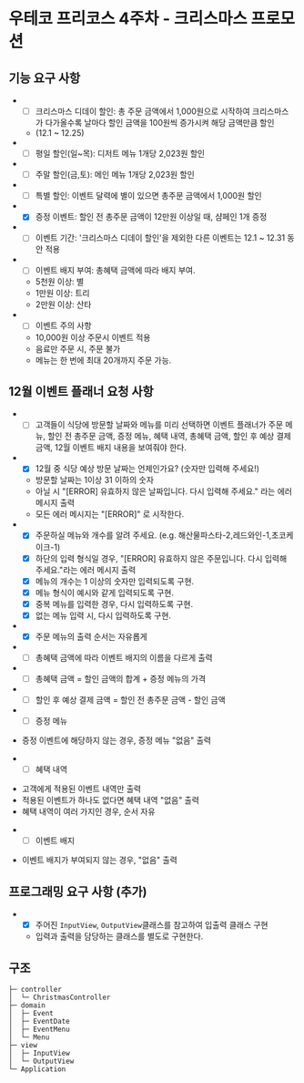 # 우테코 프리코스 4주차 - 크리스마스 프로모션

## 기능 요구 사항

+
    - [ ] 크리스마스 디데이 할인: 총 주문 금액에서 1,000원으로 시작하여 크리스마스가 다가올수록 날마다 할인 금액을 100원씩 증가시켜 해당 금액만큼 할인
    - (12.1 ~ 12.25)

+
    - [ ] 평일 할인(일~목): 디저트 메뉴 1개당 2,023원 할인
+
    - [ ] 주말 할인(금,토): 메인 메뉴 1개당 2,023원 할인
+
    - [ ] 특별 할인: 이벤트 달력에 별이 있으면 총주문 금액에서 1,000원 할인
+
    - [x] 증정 이벤트: 할인 전 총주문 금액이 12만원 이상일 때, 샴페인 1개 증정
+
    - [ ] 이벤트 기간: '크리스마스 디데이 할인'을 제외한 다른 이벤트는 12.1 ~ 12.31 동안 적용

+
    - [ ] 이벤트 배지 부여: 총혜택 금액에 따라 배지 부여.
    - 5천원 이상: 별
    - 1만원 이상: 트리
    - 2만원 이상: 산타
+
    - [ ] 이벤트 주의 사항
    - 10,000원 이상 주문시 이벤트 적용
    - 음료만 주문 시, 주문 불가
    - 메뉴는 한 번에 최대 20개까지 주문 가능.

## 12월 이벤트 플래너 요청 사항

+
    - [ ] 고객들이 식당에 방문할 날짜와 메뉴를 미리 선택하면 이벤트 플래너가 주문 메뉴, 할인 전 총주문 금액, 증정 메뉴, 혜택 내역, 총혜택 금액, 할인 후 예상 결제 금액, 12월 이벤트 배지 내용을
      보여줘야 한다.
+
    - [X] 12월 중 식당 예상 방문 날짜는 언제인가요? (숫자만 입력해 주세요!)
    - 방문할 날짜는 1이상 31 이하의 숫자
    - 아닐 시 "[ERROR] 유효하지 않은 날짜입니다. 다시 입력해 주세요." 라는 에러 메시지 출력
    - 모든 에러 메시지는 "[ERROR]" 로 시작한다.
+
    - [x] 주문하실 메뉴와 개수를 알려 주세요. (e.g. 해산물파스타-2,레드와인-1,초코케이크-1)
    - [x] 하단의 입력 형식일 경우, "[ERROR] 유효하지 않은 주문입니다. 다시 입력해 주세요."라는 에러 메시지 출력
    - [x] 메뉴의 개수는 1 이상의 숫자만 입력되도록 구현.
    - [x] 메뉴 형식이 예시와 같게 입력되도록 구현.
    - [x] 중복 메뉴를 입력한 경우, 다시 입력하도록 구현.
    - [x] 없는 메뉴 입력 시, 다시 입력하도록 구현.
+
    - [x] 주문 메뉴의 출력 순서는 자유롭게
+
    - [ ] 총혜택 금액에 따라 이벤트 배지의 이름을 다르게 출력
+
    - [ ] 총혜택 금액 = 할인 금액의 합계 + 증정 메뉴의 가격
+
    - [ ] 할인 후 예상 결제 금액 = 할인 전 총주문 금액 - 할인 금액
+
    - [ ] 증정 메뉴

- 증정 이벤트에 해당하지 않는 경우, 증정 메뉴 "없음" 출력

+
    - [ ] 혜택 내역

- 고객에게 적용된 이벤트 내역만 출력
- 적용된 이벤트가 하나도 없다면 혜택 내역 "없음" 출력
- 혜택 내역이 여러 가지인 경우, 순서 자유

+
    - [ ] 이벤트 배지

- 이벤트 배지가 부여되지 않는 경우, "없음" 출력

## 프로그래밍 요구 사항 (추가)

+
    - [X] 주어진 ```InputView```, ```OutputView```클래스를 참고하여 입출력 클래스 구현
    - 입력과 출력을 담당하는 클래스를 별도로 구현한다.

## 구조

```text
├─ controller
│  └─ ChristmasController
├─ domain
│  ├─ Event
│  ├─ EventDate
│  ├─ EventMenu
│  └─ Menu
├─ view
│  ├─ InputView
│  └─ OutputView
└─ Application
```